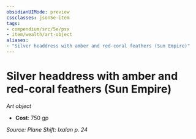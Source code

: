 ```yaml
---
obsidianUIMode: preview
cssclasses: json5e-item
tags:
- compendium/src/5e/psx
- item/wealth/art-object
aliases: 
- "Silver headdress with amber and red-coral feathers (Sun Empire)"
---
```

# Silver headdress with amber and red-coral feathers (Sun Empire)
*Art object*  

- **Cost**: 750 gp

*Source: Plane Shift: Ixalan p. 24*